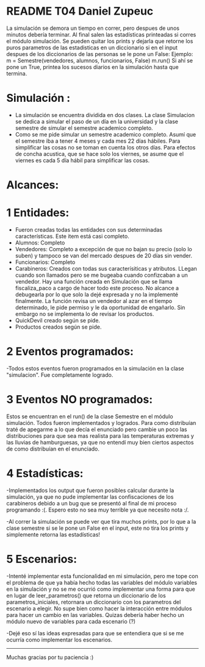 # README T04 Daniel Zupeuc

La simulación se demora un tiempo en correr, pero despues de unos minutos debería terminar. Al final salen las estadísticas printeadas si corres el módulo simulación. Se pueden quitar los prints y dejarla que retorne los puros parametros de las estadisticas en un diccionario si en el input despues de los diccionarios de las personas se le pone un False:
Ejemplo:
m = Semestre(vendedores, alumnos, funcionarios, False)
m.run()
Si ahí se pone un True, printea los sucesos diarios en la simulación hasta que termina.

# Simulación :

 - La simulación se encuentra dividida en dos clases. La clase Simulacion se dedica a simular el paso de un día en la universidad y la clase semestre de simular el semestre academico completo.
 - Como se me pide simular un semestre academico completo. Asumí que el semestre iba a tener 4 meses y cada mes 22 días hábiles. Para simplificar las cosas no se toman en cuenta los otros días. Para efectos de concha acustica, que se hace solo los viernes, se asume que el viernes es cada 5 día hábil para simplificar las cosas.

# Alcances:

# 1 Entidades:

 - Fueron creadas todas las entidades con sus determinadas características. Este item está casi completo. 
 - Alumnos: Completo
 - Vendedores: Completo a excepción de que no bajan su precio (solo lo suben) y tampoco se van del mercado despues de 20 días sin vender.
 - Funcionarios: Completo
 - Carabineros: Creados con todas sus caracterísiticas y atributos. LLegan cuando son llamados pero se me bugeaba cuando confizcaban a un vendedor. Hay una función creada en Simulación que se llama fiscaliza_paco a cargo de hacer todo este proceso. No alcance a debugearla por lo que solo la dejé expresada y no la implementé finalmente. La función revisa un vendedor al azar en el tiempo determinado, le pide permiso y le da oportunidad de engañarlo. Sin embargo no se implementa lo de revisar los productos.
 - QuickDevil creado según se pide.
 - Productos creados según se pide.

# 2 Eventos programados:

-Todos estos eventos fueron programados en la simulación en la clase "simulacion". Fue completamente logrado.

# 3 Eventos NO programados:

Estos se encuentran en el run() de la clase Semestre en el módulo simulación. Todos fueron implementados y logrados. Para como distribuían traté de apegarme a lo que decía el enunciado pero cambie un poco las distribuciones para que sea mas realista para las temperaturas extremas y las lluvias de hamburguesas, ya que no entendí muy bien ciertos aspectos de como distribuían en el enunciado.

# 4 Estadísticas:

-Implementados los output que fueron posibles calcular durante la simulación, ya que no pude implementar las confiscaciones de los carabineros debido a un bug que se presentó al final de mi proceso programando :(. Espero esto no sea muy terrible ya que necesito nota :/.

-Al correr la simulación se puede ver que tira muchos prints, por lo que a la clase semestre si se le pone un False en el input, este no tira los prints y simplemente retorna las estadísticas!

# 5 Escenarios:

-Intenté implementar esta funcionalidad en mi simulación, pero me tope con el problema de que ya había hecho todas las variables del módulo variables en la simulación y no se me ocurrió como implementar una forma para que en lugar de leer_parametros() que retorna un diccionario de los parametros_iniciales, retornara un diccionario con los parametros del escenario a elegir. No supe bien como hacer la interacción entre módulos para hacer un cambio en las variables. Quizas debería haber hecho un módulo nuevo de variables para cada escenario (?) 

-Dejé eso sí las ideas expresadas para que se entendiera que si se me ocurría como implementar los escenarios.
____________________________________________

Muchas gracias por tu paciencia :)
